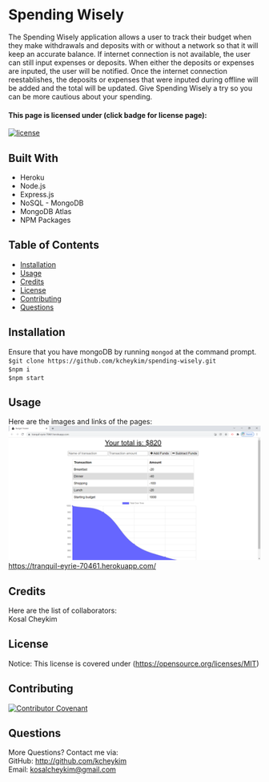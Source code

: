 # Spending Wisely

The Spending Wisely application allows a user to track their budget when they make withdrawals and deposits with or without a network so that it will keep an accurate balance. If internet connection is not available, the user can still input expenses or deposits. When either the deposits or expenses are inputed, the user will be notified. Once the internet connection reestablishes, the deposits or expenses that were inputed during offline will be added and the total will be updated. Give Spending Wisely a try so you can be more cautious about your spending.

#### This page is licensed under (click badge for license page): 
[![license](https://img.shields.io/badge/License-MIT-yellow.svg)](https://opensource.org/licenses/MIT)

## Built With
* Heroku
* Node.js
* Express.js
* NoSQL - MongoDB
* MongoDB Atlas
* NPM Packages


## Table of Contents
* [Installation](#installation)
* [Usage](#usage)
* [Credits](#credits)
* [License](#license) 
* [Contributing](#contributing) 
* [Questions](#questions)

## Installation
Ensure that you have mongoDB by running `mongod` at the command prompt. <br />
`$git clone https://github.com/kcheykim/spending-wisely.git` <br />
`$npm i` <br />
`$npm start`

## Usage
Here are the images and links of the pages: <br />
![spending-wisely](./public/assets/images/spending-wisely.png?raw=true)<br />
https://tranquil-eyrie-70461.herokuapp.com/

## Credits
Here are the list of collaborators:  
Kosal Cheykim

## License
Notice: This license is covered under (https://opensource.org/licenses/MIT)

## Contributing
[![Contributor Covenant](https://img.shields.io/badge/Contributor%20Covenant-2.1-4baaaa.svg)](code_of_conduct.md)

## Questions
More Questions? Contact me via:  
GitHub: http://github.com/kcheykim  
Email: kosalcheykim@gmail.com